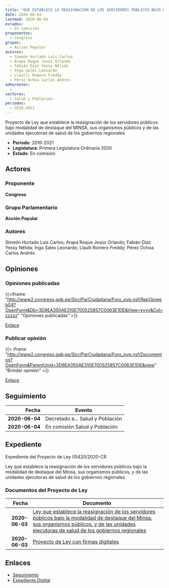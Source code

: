 ```yaml
---
title: "QUE ESTABLECE LA REASIGNACIÓN DE LOS SERVIDORES PÚBLICOS BAJO LA MODALIDAD DE DESTAQUE DEL MINSA, SUS ORGANISMOS PÚBLICOS, Y DE LAS UNIDADES EJECUTORAS DE SALUD DE LOS GOBIERNOS REGIONALES"
date: 2020-06-03
lastmod: 2020-06-04
estados: 
  - En comisión
proponentes: 
  - Congreso
grupos: 
  - Acción Popular
autores: 
  - Simeón Hurtado Luis Carlos
  - Arapa Roque Jesús Orlando
  - Fabián Díaz Yessy Nélida
  - Inga Sales Leonardo
  - Llaulli Romero Freddy
  - Pérez Ochoa Carlos Andrés
adherentes: 
  - 
sectores: 
  - Salud y Población
periodos: 
  - 2016-2021
---
```


Proyecto de Ley que establece la reasignación de los servidores públicos bajo modalidad de destaque del MINSA, sus organismos públicos y de las unidades ejecutoras de salud de los gobiernos regionales

- **Periodo**: 2016-2021
- **Legislatura**: Primera Legislatura Ordinaria 2020
- **Estado**: En comisión

## Actores

### Proponente

**Congreso**

### Grupo Parlamentario

**Acción Popular**

### Autores

Simeón Hurtado Luis Carlos; Arapa Roque Jesús Orlando; Fabián Díaz Yessy Nélida; Inga Sales Leonardo; Llaulli Romero Freddy; Pérez Ochoa Carlos Andrés


## Opiniones

### Opiniones publicadas

{{<iframe "http://www2.congreso.gob.pe/Sicr/ParCiudadana/Foro_pvp.nsf/RepOpiweb04?OpenForm&Db=3D9EA350AE310E700525857C0063E1DE&View=yyyy&Col=zzzzz" "Opiniones publicadas" >}}

[Enlace](http://www2.congreso.gob.pe/Sicr/ParCiudadana/Foro_pvp.nsf/RepOpiweb04?OpenForm&Db=3D9EA350AE310E700525857C0063E1DE&View=yyyy&Col=zzzzz)
### Publicar opinión

{{< iframe "http://www2.congreso.gob.pe/Sicr/ParCiudadana/Foro_pvp.nsf/Documentos?OpenForm&ParentUnid=3D9EA350AE310E700525857C0063E1DE&view" "Brindar opinión" >}}

[Enlace](http://www2.congreso.gob.pe/Sicr/ParCiudadana/Foro_pvp.nsf/Documentos?OpenForm&ParentUnid=3D9EA350AE310E700525857C0063E1DE&view)

## Seguimiento

| Fecha | Evento |
|------:|--------|
| **2020-06-04** | Decretado a... Salud y Población|
| **2020-06-04** | En comisión Salud y Población|


## Expediente

Expediente del Proyecto de Ley 05420/2020-CR

Ley que establece la reasignación de los servidores públicos bajo la modalidad de destaque del Minsa, sus organismos públicos, y de las unidades ejecutoras de salud de los gobiernos regionales


### Documentos del Proyecto de Ley

| Fecha | Documento |
|------:|--------|
| **2020-06-03** | [Ley que establece la reasignación de los servidores públicos bajo la modalidad de destaque del Minsa, sus organismos públicos, y de las unidades ejecutoras de salud de los gobiernos regionales](http://www.leyes.congreso.gob.pe/Documentos/2016_2021/Proyectos_de_Ley_y_de_Resoluciones_Legislativas/PL05420_20200603.pdf) |
| **2020-06-03** | [Proyecto de Ley con firmas digitales](http://www.leyes.congreso.gob.pe/Documentos/2016_2021/Proyectos_de_Ley_y_de_Resoluciones_Legislativas/Proyectos_Firmas_digitales/PL05420.pdf) |

## Enlaces 

- [Seguimiento](http://www2.congreso.gob.pe/Sicr/TraDocEstProc/CLProLey2016.nsf/f7fff46988ca05b1052578e100829cc7/317d6e27df2b21fc0525857c007aa3af?OpenDocument)
- [Expediente Digital](http://www2.congreso.gob.pe/Sicr/TraDocEstProc/CLProLey2016.nsf/f7fff46988ca05b1052578e100829cc7/317d6e27df2b21fc0525857c007aa3af?OpenDocument&Click=05257FB7005EB655.eb71d0cf91d8294e05256cdf006b5706/$Body/0.1C6C)
